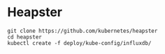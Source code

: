 # Heapster

```
git clone https://github.com/kubernetes/heapster
cd heapster
kubectl create -f deploy/kube-config/influxdb/
```
